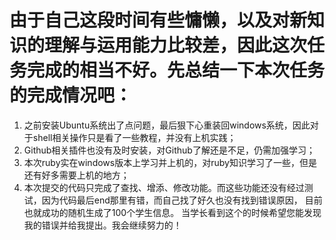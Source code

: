 # 由于自己这段时间有些慵懒，以及对新知识的理解与运用能力比较差，因此这次任务完成的相当不好。先总结一下本次任务的完成情况吧：
1. 之前安装Ubuntu系统出了点问题，最后狠下心重装回windows系统，因此对于shell相关操作只是看了一些教程，并没有上机实践；
2. Github相关插件也没有及时安装，对Github了解还是不足，仍需加强学习；
3. 本次ruby实在windows版本上学习并上机的，对ruby知识学习了一些，但是还有好多需要上机的地方；
4. 本次提交的代码只完成了查找、增添、修改功能。而这些功能还没有经过测试，因为代码最后end那里有错，而自己找了好久也没有找到错误原因，
目前也就成功的随机生成了100个学生信息。
当学长看到这个的时候希望您能发现我的错误并给我提出。我会继续努力的！
